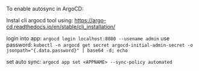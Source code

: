 To enable autosync in ArgoCD:

Instal cli argocd tool using: https://argo-cd.readthedocs.io/en/stable/cli_installation/

login into app: `argocd login localhost:8080 --usename admin`
use password: `kubectl -n argocd get secret argocd-initial-admin-secret -o jsonpath="{.data.password}" | base64 -d; echo`

set auto sync: `argocd app set <APPNAME> --sync-policy automated`